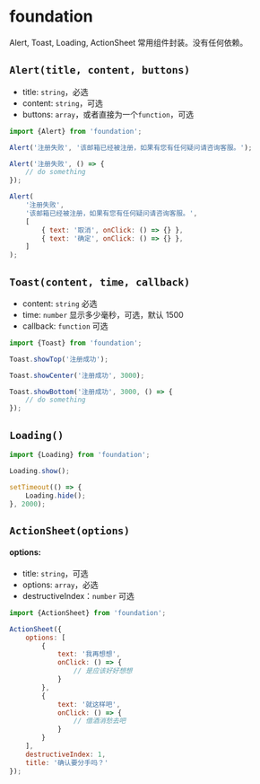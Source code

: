 # foundation
Alert, Toast, Loading, ActionSheet 常用组件封装。没有任何依赖。

## `Alert(title, content, buttons)`

* title: `string`，必选
* content: `string`，可选
* buttons: `array`，或者直接为一个`function`，可选

```js
import {Alert} from 'foundation';
```

```js
Alert('注册失败', '该邮箱已经被注册，如果有您有任何疑问请咨询客服。');
```

```js
Alert('注册失败', () => {
    // do something
});
```

```js
Alert(
    '注册失败', 
    '该邮箱已经被注册，如果有您有任何疑问请咨询客服。', 
    [
        { text: '取消', onClick: () => {} },
        { text: '确定', onClick: () => {} },
    ]
);
```


## `Toast(content, time, callback)`

* content: `string` 必选
* time: `number` 显示多少毫秒，可选，默认 1500
* callback: `function` 可选


```js
import {Toast} from 'foundation';
```

```js
Toast.showTop('注册成功');
```

```js
Toast.showCenter('注册成功', 3000);
```

```js
Toast.showBottom('注册成功', 3000, () => {
    // do something
});
```


## `Loading()`

```js
import {Loading} from 'foundation';
```

```js
Loading.show();

setTimeout(() => {
    Loading.hide();
}, 2000);
```

## `ActionSheet(options)`

#### options:
* title: `string`，可选
* options: `array`，必选
* destructiveIndex：`number` 可选

```js
import {ActionSheet} from 'foundation';
```

```js
ActionSheet({
    options: [
        {
            text: '我再想想',
            onClick: () => {
                // 是应该好好想想
            }
        },
        {
            text: '就这样吧',
            onClick: () => {
                // 借酒消愁去吧
            }
        }
    ],
    destructiveIndex: 1,
    title: '确认要分手吗？'
});
```
